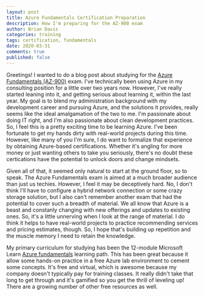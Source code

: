 ```yaml
---
layout: post
title: Azure Fundamentals Certification Preparation
description: How I'm preparing for the AZ-900 exam
author: Brian Davis
categories: training
tags: certification, fundamentals
date: 2020-03-31
comments: true
published: false
---
```


Greetings!  I wanted to do a blog post about studying for the [Azure Fundamentals (AZ-900)](https://docs.microsoft.com/en-us/learn/certifications/exams/az-900#certification-exams) exam.  I've technically been using Azure in my consulting position for a little over two years now.  However, I've really started leaning into it, and getting serious about learning it, within the last year.  My goal is to blend my administration background with my development career and pursuing Azure, and the solutions it provides, really seems like the ideal amalgamation of the two to me.  I'm passionate about doing IT right, and I'm also passionate about clean development practices.  So, I feel this is a pretty exciting time to be learning Azure.  I've been fortunate to get my hands dirty with real-world projects during this time.  However, like many of you I'm sure, I do want to formalize that experience by obtaining Azure-based certifications.  Whether it's angling for more money or just wanting others to take you seriously, there's no doubt these certications have the potential to unlock doors and change mindsets.

Given all of that, it seemed only natural to start at the ground floor, so to speak.  The Azure Fundamentals exam is aimed at a much broader audience than just us techies.  However, I feel it may be deceptively hard.  No, I don't think I'll have to configure a hybrid network connection or some crazy storage solution, but I also can't remember another exam that had the potential to cover such a breadth of material.  We all know that Azure is a beast and constanly changing with new offerings and updates to existing ones.  So, it's a little unnerving when I look at the range of material.  I do think it helps to have real-world projects to practice recommending services and pricing estimates, though.  So, I hope that's building up repetition and the muscle memory I need to retain the knowledge.

My primary curriculum for studying has been the 12-module Microsoft Learn [Azure fundamentals](https://docs.microsoft.com/learn/paths/azure-fundamentals/) learning path.  This has been great because it allow some hands-on practice in a free Azure lab environment to cement some concepts.  It's free and virtual, which is awesome because my company doesn't typically pay for training classes.  It really didn't take that long to get through and it's gamified so you get the thrill of leveling up!  There are a growing number of other free resources as well.  
